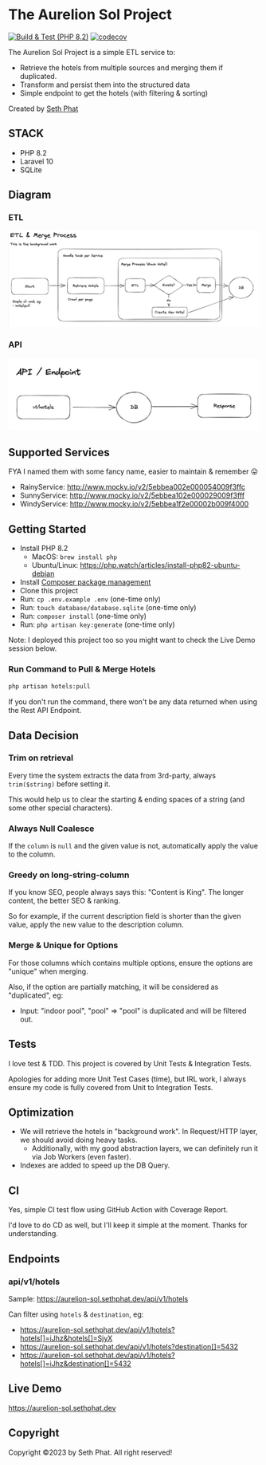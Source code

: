 # The Aurelion Sol Project

[![Build & Test (PHP 8.2)](https://github.com/sethsandaru/aurelion-sol/actions/workflows/build.yaml/badge.svg)](https://github.com/sethsandaru/aurelion-sol/actions/workflows/build.yaml)
[![codecov](https://codecov.io/github/sethsandaru/aurelion-sol/branch/main/graph/badge.svg?token=WNEIRFGTG4)](https://codecov.io/github/sethsandaru/aurelion-sol)


The Aurelion Sol Project is a simple ETL service to:

- Retrieve the hotels from multiple sources and merging them if duplicated.
- Transform and persist them into the structured data
- Simple endpoint to get the hotels (with filtering & sorting)

Created by [Seth Phat](https://github.com/sethsandaru)

## STACK
- PHP 8.2
- Laravel 10
- SQLite

## Diagram

### ETL

![etl](./docs/etl-process.png)

### API

![api](./docs/api.png)

## Supported Services

FYA I named them with some fancy name, easier to maintain & remember 😛

- RainyService: http://www.mocky.io/v2/5ebbea002e000054009f3ffc
- SunnyService: http://www.mocky.io/v2/5ebbea102e000029009f3fff
- WindyService: http://www.mocky.io/v2/5ebbea1f2e00002b009f4000

## Getting Started

- Install PHP 8.2
  - MacOS: `brew install php`
  - Ubuntu/Linux: https://php.watch/articles/install-php82-ubuntu-debian
- Install [Composer package management](https://getcomposer.org/)
- Clone this project
- Run: `cp .env.example .env` (one-time only)
- Run: `touch database/database.sqlite` (one-time only)
- Run: `composer install` (one-time only)
- Run: `php artisan key:generate` (one-time only)

Note: I deployed this project too so you might want to check the Live Demo session below.

### Run Command to Pull & Merge Hotels

```bash
php artisan hotels:pull
```

If you don't run the command, there won't be any data returned when using the Rest API Endpoint.

## Data Decision

### Trim on retrieval

Every time the system extracts the data from 3rd-party, always `trim($string)` before setting it.

This would help us to clear the starting & ending spaces of a string (and some other special characters).

### Always Null Coalesce

If the `column` is `null` and the given value is not, automatically apply the value to the column.

### Greedy on long-string-column

If you know SEO, people always says this: "Content is King". The longer content, the better SEO & ranking.

So for example, if the current description field is shorter than the given value, apply the new value to the description column.

### Merge & Unique for Options

For those columns which contains multiple options, ensure the options are "unique" when merging.

Also, if the option are partially matching, it will be considered as "duplicated", eg:

- Input: "indoor pool", "pool" => "pool" is duplicated and will be filtered out.

## Tests

I love test & TDD. This project is covered by Unit Tests & Integration Tests.

Apologies for adding more Unit Test Cases (time), but IRL work, I always ensure my code is fully covered
from Unit to Integration Tests.

## Optimization

- We will retrieve the hotels in "background work". In Request/HTTP layer, we should avoid doing heavy tasks.
  - Additionally, with my good abstraction layers, we can definitely run it via Job Workers (even faster).
- Indexes are added to speed up the DB Query.

## CI
Yes, simple CI test flow using GitHub Action with Coverage Report.

I'd love to do CD as well, but I'll keep it simple at the moment. Thanks for understanding.

## Endpoints

### api/v1/hotels

Sample: https://aurelion-sol.sethphat.dev/api/v1/hotels

Can filter using `hotels` & `destination`, eg:

- https://aurelion-sol.sethphat.dev/api/v1/hotels?hotels[]=iJhz&hotels[]=SjyX
- https://aurelion-sol.sethphat.dev/api/v1/hotels?destination[]=5432
- https://aurelion-sol.sethphat.dev/api/v1/hotels?hotels[]=iJhz&destination[]=5432

## Live Demo

https://aurelion-sol.sethphat.dev

## Copyright

Copyright ©️2023 by Seth Phat. All right reserved!
